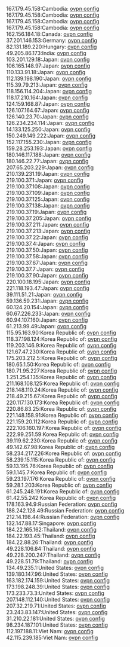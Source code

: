 167.179.45.158:Cambodia: [ovpn config](vpn/167_179_45_158.ovpn)  
167.179.45.158:Cambodia: [ovpn config](vpn/167_179_45_158.ovpn)  
167.179.45.158:Cambodia: [ovpn config](vpn/167_179_45_158.ovpn)  
167.179.45.158:Cambodia: [ovpn config](vpn/167_179_45_158.ovpn)  
162.156.184.18:Canada: [ovpn config](vpn/162_156_184_18.ovpn)  
37.201.146.153:Germany: [ovpn config](vpn/37_201_146_153.ovpn)  
82.131.189.220:Hungary: [ovpn config](vpn/82_131_189_220.ovpn)  
49.205.86.173:India: [ovpn config](vpn/49_205_86_173.ovpn)  
103.201.129.18:Japan: [ovpn config](vpn/103_201_129_18.ovpn)  
106.165.148.97:Japan: [ovpn config](vpn/106_165_148_97.ovpn)  
110.133.91.18:Japan: [ovpn config](vpn/110_133_91_18.ovpn)  
112.139.198.190:Japan: [ovpn config](vpn/112_139_198_190.ovpn)  
115.39.79.213:Japan: [ovpn config](vpn/115_39_79_213.ovpn)  
118.156.114.204:Japan: [ovpn config](vpn/118_156_114_204.ovpn)  
118.17.210.164:Japan: [ovpn config](vpn/118_17_210_164.ovpn)  
124.159.168.87:Japan: [ovpn config](vpn/124_159_168_87.ovpn)  
126.107.164.67:Japan: [ovpn config](vpn/126_107_164_67.ovpn)  
126.140.23.70:Japan: [ovpn config](vpn/126_140_23_70.ovpn)  
126.234.234.114:Japan: [ovpn config](vpn/126_234_234_114.ovpn)  
14.133.125.250:Japan: [ovpn config](vpn/14_133_125_250.ovpn)  
150.249.149.222:Japan: [ovpn config](vpn/150_249_149_222.ovpn)  
152.117.155.230:Japan: [ovpn config](vpn/152_117_155_230.ovpn)  
159.28.253.193:Japan: [ovpn config](vpn/159_28_253_193.ovpn)  
180.146.117.188:Japan: [ovpn config](vpn/180_146_117_188.ovpn)  
180.146.22.77:Japan: [ovpn config](vpn/180_146_22_77.ovpn)  
207.65.203.229:Japan: [ovpn config](vpn/207_65_203_229.ovpn)  
210.139.231.19:Japan: [ovpn config](vpn/210_139_231_19.ovpn)  
219.100.37.1:Japan: [ovpn config](vpn/219_100_37_1.ovpn)  
219.100.37.108:Japan: [ovpn config](vpn/219_100_37_108.ovpn)  
219.100.37.109:Japan: [ovpn config](vpn/219_100_37_109.ovpn)  
219.100.37.125:Japan: [ovpn config](vpn/219_100_37_125.ovpn)  
219.100.37.138:Japan: [ovpn config](vpn/219_100_37_138.ovpn)  
219.100.37.19:Japan: [ovpn config](vpn/219_100_37_19.ovpn)  
219.100.37.205:Japan: [ovpn config](vpn/219_100_37_205.ovpn)  
219.100.37.211:Japan: [ovpn config](vpn/219_100_37_211.ovpn)  
219.100.37.213:Japan: [ovpn config](vpn/219_100_37_213.ovpn)  
219.100.37.22:Japan: [ovpn config](vpn/219_100_37_22.ovpn)  
219.100.37.4:Japan: [ovpn config](vpn/219_100_37_4.ovpn)  
219.100.37.50:Japan: [ovpn config](vpn/219_100_37_50.ovpn)  
219.100.37.58:Japan: [ovpn config](vpn/219_100_37_58.ovpn)  
219.100.37.67:Japan: [ovpn config](vpn/219_100_37_67.ovpn)  
219.100.37.7:Japan: [ovpn config](vpn/219_100_37_7.ovpn)  
219.100.37.90:Japan: [ovpn config](vpn/219_100_37_90.ovpn)  
220.100.18.195:Japan: [ovpn config](vpn/220_100_18_195.ovpn)  
221.118.193.47:Japan: [ovpn config](vpn/221_118_193_47.ovpn)  
39.111.51.21:Japan: [ovpn config](vpn/39_111_51_21.ovpn)  
59.136.59.231:Japan: [ovpn config](vpn/59_136_59_231.ovpn)  
60.124.20.154:Japan: [ovpn config](vpn/60_124_20_154.ovpn)  
60.67.226.233:Japan: [ovpn config](vpn/60_67_226_233.ovpn)  
60.94.107.160:Japan: [ovpn config](vpn/60_94_107_160.ovpn)  
61.213.99.49:Japan: [ovpn config](vpn/61_213_99_49.ovpn)  
115.95.163.90:Korea Republic of: [ovpn config](vpn/115_95_163_90.ovpn)  
118.37.198.124:Korea Republic of: [ovpn config](vpn/118_37_198_124.ovpn)  
119.203.146.9:Korea Republic of: [ovpn config](vpn/119_203_146_9.ovpn)  
121.67.47.230:Korea Republic of: [ovpn config](vpn/121_67_47_230.ovpn)  
175.203.212.5:Korea Republic of: [ovpn config](vpn/175_203_212_5.ovpn)  
180.65.1.50:Korea Republic of: [ovpn config](vpn/180_65_1_50.ovpn)  
180.71.95.227:Korea Republic of: [ovpn config](vpn/180_71_95_227.ovpn)  
1.251.254.135:Korea Republic of: [ovpn config](vpn/1_251_254_135.ovpn)  
211.168.108.125:Korea Republic of: [ovpn config](vpn/211_168_108_125.ovpn)  
218.148.110.24:Korea Republic of: [ovpn config](vpn/218_148_110_24.ovpn)  
218.49.215.67:Korea Republic of: [ovpn config](vpn/218_49_215_67.ovpn)  
220.117.130.173:Korea Republic of: [ovpn config](vpn/220_117_130_173.ovpn)  
220.86.83.25:Korea Republic of: [ovpn config](vpn/220_86_83_25.ovpn)  
221.148.158.91:Korea Republic of: [ovpn config](vpn/221_148_158_91.ovpn)  
221.159.20.112:Korea Republic of: [ovpn config](vpn/221_159_20_112.ovpn)  
222.106.160.197:Korea Republic of: [ovpn config](vpn/222_106_160_197.ovpn)  
222.99.251.59:Korea Republic of: [ovpn config](vpn/222_99_251_59.ovpn)  
39.119.62.230:Korea Republic of: [ovpn config](vpn/39_119_62_230.ovpn)  
49.142.67.98:Korea Republic of: [ovpn config](vpn/49_142_67_98.ovpn)  
58.234.217.226:Korea Republic of: [ovpn config](vpn/58_234_217_226.ovpn)  
58.239.15.115:Korea Republic of: [ovpn config](vpn/58_239_15_115.ovpn)  
59.13.195.76:Korea Republic of: [ovpn config](vpn/59_13_195_76.ovpn)  
59.1.145.7:Korea Republic of: [ovpn config](vpn/59_1_145_7.ovpn)  
59.23.197.176:Korea Republic of: [ovpn config](vpn/59_23_197_176.ovpn)  
59.28.1.203:Korea Republic of: [ovpn config](vpn/59_28_1_203.ovpn)  
61.245.248.191:Korea Republic of: [ovpn config](vpn/61_245_248_191.ovpn)  
61.42.55.242:Korea Republic of: [ovpn config](vpn/61_42_55_242.ovpn)  
178.163.94.9:Russian Federation: [ovpn config](vpn/178_163_94_9.ovpn)  
188.242.128.49:Russian Federation: [ovpn config](vpn/188_242_128_49.ovpn)  
212.14.198.44:Russian Federation: [ovpn config](vpn/212_14_198_44.ovpn)  
132.147.88.17:Singapore: [ovpn config](vpn/132_147_88_17.ovpn)  
184.22.165.162:Thailand: [ovpn config](vpn/184_22_165_162.ovpn)  
184.22.193.45:Thailand: [ovpn config](vpn/184_22_193_45.ovpn)  
184.22.88.26:Thailand: [ovpn config](vpn/184_22_88_26.ovpn)  
49.228.106.84:Thailand: [ovpn config](vpn/49_228_106_84.ovpn)  
49.228.200.247:Thailand: [ovpn config](vpn/49_228_200_247.ovpn)  
49.228.51.79:Thailand: [ovpn config](vpn/49_228_51_79.ovpn)  
134.49.235.1:United States: [ovpn config](vpn/134_49_235_1.ovpn)  
139.180.147.96:United States: [ovpn config](vpn/139_180_147_96.ovpn)  
163.182.174.159:United States: [ovpn config](vpn/163_182_174_159.ovpn)  
173.198.248.39:United States: [ovpn config](vpn/173_198_248_39.ovpn)  
173.233.73.3:United States: [ovpn config](vpn/173_233_73_3.ovpn)  
207.148.112.140:United States: [ovpn config](vpn/207_148_112_140.ovpn)  
207.32.219.71:United States: [ovpn config](vpn/207_32_219_71.ovpn)  
23.243.83.147:United States: [ovpn config](vpn/23_243_83_147.ovpn)  
31.210.22.181:United States: [ovpn config](vpn/31_210_22_181.ovpn)  
98.234.187.101:United States: [ovpn config](vpn/98_234_187_101.ovpn)  
112.197.188.11:Viet Nam: [ovpn config](vpn/112_197_188_11.ovpn)  
42.115.239.185:Viet Nam: [ovpn config](vpn/42_115_239_185.ovpn)  
